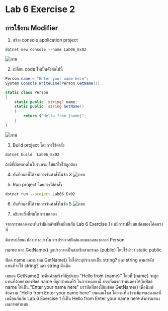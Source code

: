 # Lab 6 Exercise 2

## การใช้งาน Modifier


1. สร้าง console application project

```
dotnet new console --name Lab06_Ex02
```
![ภาพ](https://github.com/AnchisaPhetnoi/03376836-OOP-2566-Lab-06/assets/144197034/b6084bb7-e968-4a3f-a5d0-7bce38820df6)

2. เปลี่ยน code ให้เป็นดังต่อไปนี้

```cs
Person.name = "Enter your name here";
System.Console.WriteLine(Person.GetName());

static class Person
{
    static public  string? name;
    static public  string GetName()
    {
        return $"Hello from {name}";
    }
}
```
![ภาพ](https://github.com/AnchisaPhetnoi/03376836-OOP-2566-Lab-06/assets/144197034/e4f2256e-1cab-4120-bc5f-a85b66f37aaf)

3. Build project โดยการใช้คำสั่ง

```cmd
dotnet build  Lab06_Ex02
```

ถ้ามีที่ผิดพลาดในโปรแกรม ให้แก้ไขให้ถูกต้อง


4. บันทึกผลที่ได้จากการรันคำสั่งในข้อ 3
![ภาพ](https://github.com/AnchisaPhetnoi/03376836-OOP-2566-Lab-06/assets/144197034/8ac7a048-7866-4423-ab0a-b4332fa55fc0)

5. Run project โดยการใช้คำสั่ง

```cmd
dotnet run --project Lab06_Ex02
```

6. บันทึกผลที่ได้จากการรันคำสั่งในข้อ 5
![ภาพ](https://github.com/AnchisaPhetnoi/03376836-OOP-2566-Lab-06/assets/144197034/1f4a64af-2e79-4ca5-9478-89dd89659750)

7. อธิบายสิ่งที่พบในการทดลอง

จากการทดลองจะเห็นว่ามีผลลัพธ์ที่เหมือนกับ  Lab 6 Exercise 1 เเต่มีการเปลี่ยนแปลงของโค้ดตรงที่ 

มีการเปลี่ยนแปลงบางอย่างในการประกาศฟิลด์และเมธอดของคลาส Person

name และ GetName() ถูกประกาศเป็นสมาชิกสาธารณะ (public) โดยใช้คำว่า static public.

ฟิลด์ name และเมธอด GetName() ไม่ได้ระบุประเภทเป็น string? และ string ตามลำดับ แทนที่จะใช้ string? และ string ดังเดิม

เมธอด GetName() จะคืนค่าสตริงที่มีรูปแบบ "Hello from {name}" โดยที่ {name} จะถูกแทนที่ด้วยค่าของฟิลด์ name ที่ถูกกำหนดไว้
ในการทดลองนี้
บรรทัดแรกกำหนดค่าให้กับฟิลด์ name ให้เป็น "Enter your name here"
บรรทัดที่สองใช้เมธอด GetName() เพื่อพิมพ์ข้อความ "Hello from Enter your name here" บนคอนโซล
โดยจะเห็นว่าจะมีการแสดงผลที่เหมือนกันกับ   Lab 6 Exercise 1  ที่เป็น    Hello from Enter your name here   ดังการแสดงผลภาพด้านบน
